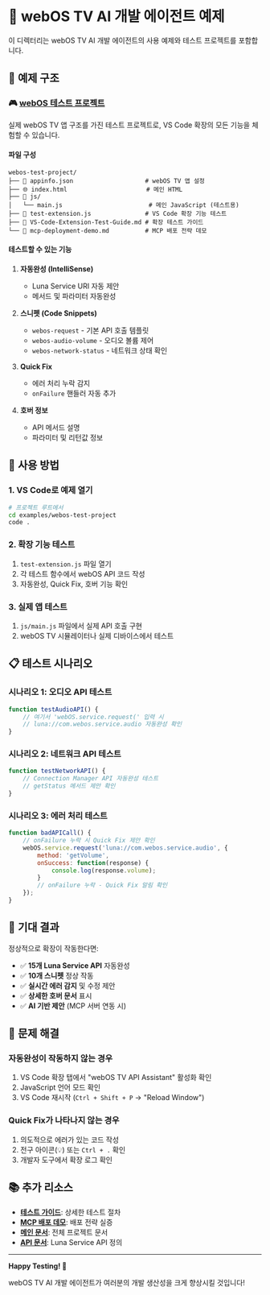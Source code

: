 # 🧪 webOS TV AI 개발 에이전트 예제

이 디렉터리는 webOS TV AI 개발 에이전트의 사용 예제와 테스트 프로젝트를 포함합니다.

## 📁 예제 구조

### 🎮 [webOS 테스트 프로젝트](webos-test-project/)

실제 webOS TV 앱 구조를 가진 테스트 프로젝트로, VS Code 확장의 모든 기능을 체험할 수 있습니다.

#### 파일 구성
```
webos-test-project/
├── 📱 appinfo.json                    # webOS TV 앱 설정
├── 🌐 index.html                      # 메인 HTML
├── 📁 js/
│   └── main.js                        # 메인 JavaScript (테스트용)
├── 🧪 test-extension.js               # VS Code 확장 기능 테스트
├── 📖 VS-Code-Extension-Test-Guide.md # 확장 테스트 가이드
└── 🚀 mcp-deployment-demo.md          # MCP 배포 전략 데모
```

#### 테스트할 수 있는 기능

1. **자동완성 (IntelliSense)**
   - Luna Service URI 자동 제안
   - 메서드 및 파라미터 자동완성

2. **스니펫 (Code Snippets)**
   - `webos-request` - 기본 API 호출 템플릿
   - `webos-audio-volume` - 오디오 볼륨 제어
   - `webos-network-status` - 네트워크 상태 확인

3. **Quick Fix**
   - 에러 처리 누락 감지
   - `onFailure` 핸들러 자동 추가

4. **호버 정보**
   - API 메서드 설명
   - 파라미터 및 리턴값 정보

## 🚀 사용 방법

### 1. VS Code로 예제 열기

```bash
# 프로젝트 루트에서
cd examples/webos-test-project
code .
```

### 2. 확장 기능 테스트

1. `test-extension.js` 파일 열기
2. 각 테스트 함수에서 webOS API 코드 작성
3. 자동완성, Quick Fix, 호버 기능 확인

### 3. 실제 앱 테스트

1. `js/main.js` 파일에서 실제 API 호출 구현
2. webOS TV 시뮬레이터나 실제 디바이스에서 테스트

## 📋 테스트 시나리오

### 시나리오 1: 오디오 API 테스트
```javascript
function testAudioAPI() {
    // 여기서 'webOS.service.request(' 입력 시
    // luna://com.webos.service.audio 자동완성 확인
}
```

### 시나리오 2: 네트워크 API 테스트  
```javascript
function testNetworkAPI() {
    // Connection Manager API 자동완성 테스트
    // getStatus 메서드 제안 확인
}
```

### 시나리오 3: 에러 처리 테스트
```javascript
function badAPICall() {
    // onFailure 누락 시 Quick Fix 제안 확인
    webOS.service.request('luna://com.webos.service.audio', {
        method: 'getVolume',
        onSuccess: function(response) {
            console.log(response.volume);
        }
        // onFailure 누락 - Quick Fix 알림 확인
    });
}
```

## 🎯 기대 결과

정상적으로 확장이 작동한다면:

- ✅ **15개 Luna Service API** 자동완성
- ✅ **10개 스니펫** 정상 작동
- ✅ **실시간 에러 감지** 및 수정 제안
- ✅ **상세한 호버 문서** 표시
- ✅ **AI 기반 제안** (MCP 서버 연동 시)

## 🔧 문제 해결

### 자동완성이 작동하지 않는 경우
1. VS Code 확장 탭에서 "webOS TV API Assistant" 활성화 확인
2. JavaScript 언어 모드 확인
3. VS Code 재시작 (`Ctrl + Shift + P` → "Reload Window")

### Quick Fix가 나타나지 않는 경우
1. 의도적으로 에러가 있는 코드 작성
2. 전구 아이콘(💡) 또는 `Ctrl + .` 확인
3. 개발자 도구에서 확장 로그 확인

## 📚 추가 리소스

- **[테스트 가이드](webos-test-project/VS-Code-Extension-Test-Guide.md)**: 상세한 테스트 절차
- **[MCP 배포 데모](webos-test-project/mcp-deployment-demo.md)**: 배포 전략 실증
- **[메인 문서](../docs/)**: 전체 프로젝트 문서
- **[API 문서](../apis/)**: Luna Service API 정의

---

**Happy Testing! 🎉**

webOS TV AI 개발 에이전트가 여러분의 개발 생산성을 크게 향상시킬 것입니다!
